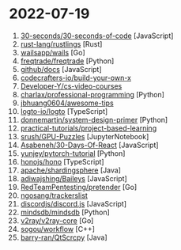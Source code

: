 # 2022-07-19

1. [30-seconds/30-seconds-of-code](https://github.com/30-seconds/30-seconds-of-code "Short JavaScript code snippets for all your development needs") [JavaScript]
2. [rust-lang/rustlings](https://github.com/rust-lang/rustlings "🦀 Small exercises to get you used to reading and writing Rust code!") [Rust]
3. [wailsapp/wails](https://github.com/wailsapp/wails "Create beautiful applications using Go") [Go]
4. [freqtrade/freqtrade](https://github.com/freqtrade/freqtrade "Free, open source crypto trading bot") [Python]
5. [github/docs](https://github.com/github/docs "The open-source repo for docs.github.com") [JavaScript]
6. [codecrafters-io/build-your-own-x](https://github.com/codecrafters-io/build-your-own-x "Master programming by recreating your favorite technologies from scratch.") 
7. [Developer-Y/cs-video-courses](https://github.com/Developer-Y/cs-video-courses "List of Computer Science courses with video lectures.") 
8. [charlax/professional-programming](https://github.com/charlax/professional-programming "A collection of full-stack resources for programmers.") [Python]
9. [jbhuang0604/awesome-tips](https://github.com/jbhuang0604/awesome-tips "") 
10. [logto-io/logto](https://github.com/logto-io/logto "🧑‍🚀 Logto helps you build the sign-in, auth, and user identity within minutes. We provide an OIDC-based identity service and the end-user experience with username, phone number, email, and social sign-in, with extendable multi-language support.") [TypeScript]
11. [donnemartin/system-design-primer](https://github.com/donnemartin/system-design-primer "Learn how to design large-scale systems. Prep for the system design interview. Includes Anki flashcards.") [Python]
12. [practical-tutorials/project-based-learning](https://github.com/practical-tutorials/project-based-learning "Curated list of project-based tutorials") 
13. [srush/GPU-Puzzles](https://github.com/srush/GPU-Puzzles "Solve puzzles. Learn CUDA.") [JupyterNotebook]
14. [Asabeneh/30-Days-Of-React](https://github.com/Asabeneh/30-Days-Of-React "30 Days of React challenge is a step by step guide to learn React in 30 days. It requires HTML, CSS, and JavaScript knowledge. You should be comfortable with JavaScript before you start to React. If you are not comfortable with JavaScript check out 30DaysOfJavaScript. This is a continuation of 30 Days Of JS. This challenge may take more than 100…") [JavaScript]
15. [yunjey/pytorch-tutorial](https://github.com/yunjey/pytorch-tutorial "PyTorch Tutorial for Deep Learning Researchers") [Python]
16. [honojs/hono](https://github.com/honojs/hono "Ultrafast web framework for Cloudflare Workers, Deno, and Bun. Fast, but not only fast.") [TypeScript]
17. [apache/shardingsphere](https://github.com/apache/shardingsphere "Ecosystem to transform any database into a distributed database system, and enhance it with sharding, elastic scaling, encryption features & more") [Java]
18. [adiwajshing/Baileys](https://github.com/adiwajshing/Baileys "Lightweight full-featured WhatsApp Web + Multi-Device API") [JavaScript]
19. [RedTeamPentesting/pretender](https://github.com/RedTeamPentesting/pretender "Your MitM sidekick for relaying attacks featuring DHCPv6 DNS takeover as well as mDNS, LLMNR and NetBIOS-NS spoofing.") [Go]
20. [ngosang/trackerslist](https://github.com/ngosang/trackerslist "Updated list of public BitTorrent trackers") 
21. [discordjs/discord.js](https://github.com/discordjs/discord.js "A powerful JavaScript library for interacting with the Discord API") [JavaScript]
22. [mindsdb/mindsdb](https://github.com/mindsdb/mindsdb "In-Database Machine Learning") [Python]
23. [v2ray/v2ray-core](https://github.com/v2ray/v2ray-core "A platform for building proxies to bypass network restrictions.") [Go]
24. [sogou/workflow](https://github.com/sogou/workflow "C++ Parallel Computing and Asynchronous Networking Engine") [C++]
25. [barry-ran/QtScrcpy](https://github.com/barry-ran/QtScrcpy "Android real-time display control software") [Java]

